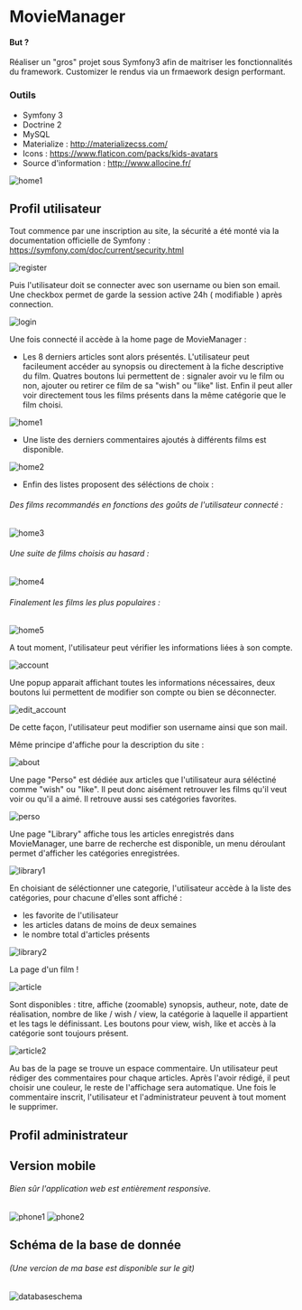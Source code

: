 MovieManager
========================

#### But ?

Réaliser un "gros" projet sous Symfony3 afin de maitriser les fonctionnalités du framework. Customizer le rendus via un frmaework design performant.

### Outils

- Symfony 3
- Doctrine 2
- MySQL
- Materialize : http://materializecss.com/
- Icons : https://www.flaticon.com/packs/kids-avatars
- Source d'information : http://www.allocine.fr/

![home1](https://user-images.githubusercontent.com/15357887/33442415-6a16d752-d5f5-11e7-85be-7e290b9d8c88.PNG)

## Profil utilisateur

Tout commence par une inscription au site, la sécurité a été monté via la documentation officielle de Symfony : https://symfony.com/doc/current/security.html


![register](https://user-images.githubusercontent.com/15357887/33441116-2cb647d8-d5f2-11e7-8a87-c78dbd35958d.PNG)

Puis l'utilisateur doit se connecter avec son username ou bien son email. Une checkbox permet de garde la session active 24h ( modifiable ) après connection.

![login](https://user-images.githubusercontent.com/15357887/33441110-27abe23e-d5f2-11e7-8473-766b4ffc76c3.PNG)

Une fois connecté il accède à la home page de MovieManager :

- Les 8 derniers articles sont alors présentés. L'utilisateur peut facileument accéder au synopsis ou directement à la fiche descriptive du film. Quatres boutons lui permettent de : signaler avoir vu le film ou non, ajouter ou retirer ce film de sa "wish" ou "like" list. Enfin il peut aller voir directement tous les films présents dans la même catégorie que le film choisi.

![home1](https://user-images.githubusercontent.com/15357887/33442415-6a16d752-d5f5-11e7-85be-7e290b9d8c88.PNG)

- Une liste des derniers commentaires ajoutés à différents films est disponible.

![home2](https://user-images.githubusercontent.com/15357887/33441937-30e48476-d5f4-11e7-939d-578d952c0f09.PNG)

- Enfin des listes proposent des séléctions de choix :
###### Des films recommandés en fonctions des goûts de l'utilisateur connecté :
![home3](https://user-images.githubusercontent.com/15357887/33441938-30fda0a0-d5f4-11e7-9934-6f6403360ac9.PNG)

###### Une suite de films choisis au hasard :
![home4](https://user-images.githubusercontent.com/15357887/33441939-3119fffc-d5f4-11e7-8328-2c6fa8bd6c0a.PNG)

###### Finalement les films les plus populaires :
![home5](https://user-images.githubusercontent.com/15357887/33441940-313a3a10-d5f4-11e7-8177-7f1ea5f3b8ca.PNG)

A tout moment, l'utilisateur peut vérifier les informations liées à son compte.

![account](https://user-images.githubusercontent.com/15357887/33441925-2f85cbee-d5f4-11e7-8be1-0223e45d8e17.PNG)

Une popup apparait affichant toutes les informations nécessaires, deux boutons lui permettent de modifier son compte ou bien se déconnecter.

![edit_account](https://user-images.githubusercontent.com/15357887/33441935-30c5b1e0-d5f4-11e7-9879-154bee25ca97.PNG)

De cette façon, l'utilisateur peut modifier son username ainsi que son mail.

Même principe d'affiche pour la description du site :

![about](https://user-images.githubusercontent.com/15357887/33441924-2f6adc4e-d5f4-11e7-91d1-3dc89f6049ac.PNG)

Une page "Perso" est dédiée aux articles que l'utilisateur aura séléctiné comme "wish" ou "like". Il peut donc aisément retrouver les films qu'il veut voir ou qu'il a aimé. Il retrouve aussi ses catégories favorites.

![perso](https://user-images.githubusercontent.com/15357887/33441945-31891dec-d5f4-11e7-8ac4-bda07c9a8202.PNG)

Une page "Library" affiche tous les articles enregistrés dans MovieManager, une barre de recherche est disponible, un menu déroulant permet d'afficher les catégories enregistrées.

![library1](https://user-images.githubusercontent.com/15357887/33441942-3157c738-d5f4-11e7-865a-9b555fe5edcc.PNG)

En choisiant de séléctionner une categorie, l'utilisateur accède à la liste des catégories, pour chacune d'elles sont affiché :
- les favorite de l'utilisateur
- les articles datans de moins de deux semaines
- le nombre total d'articles présents

![library2](https://user-images.githubusercontent.com/15357887/33441943-316dd726-d5f4-11e7-9a4f-2b5122572b78.PNG)

La page d'un film !

![article](https://user-images.githubusercontent.com/15357887/33441928-2fcf50de-d5f4-11e7-8d16-24075dbd8165.PNG)

Sont disponibles : titre, affiche (zoomable) synopsis, autheur, note, date de réalisation, nombre de like / wish / view, la catégorie à laquelle il appartient et les tags le définissant. Les boutons pour view, wish, like et accès à la catégorie sont toujours présent.

![article2](https://user-images.githubusercontent.com/15357887/33441931-302a0b00-d5f4-11e7-8a0c-01b463476fd9.PNG)

Au bas de la page se trouve un espace commentaire. Un utilisateur peut rédiger des commentaires pour chaque articles. Après l'avoir rédigé, il peut choisir une couleur, le reste de l'affichage sera automatique. Une fois le commentaire inscrit, l'utilisateur et l'administrateur peuvent à tout moment le supprimer.

## Profil administrateur

## Version mobile

###### Bien sûr l'application web est entièrement responsive.

![phone1](https://user-images.githubusercontent.com/15357887/33441947-319fbed0-d5f4-11e7-9c13-200087b2dde0.PNG)
![phone2](https://user-images.githubusercontent.com/15357887/33441921-2f205cbe-d5f4-11e7-9d9e-42352794c0f4.PNG)

## Schéma de la base de donnée

###### (Une vercion de ma base est disponible sur le git)
![databaseschema](https://user-images.githubusercontent.com/15357887/33441934-30a8069a-d5f4-11e7-957a-1ea39d6a0597.PNG)



